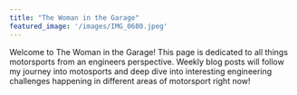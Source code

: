 ```yaml
---
title: "The Woman in the Garage"
featured_image: '/images/IMG_0680.jpeg'
---
```

Welcome to The Woman in the Garage! This page is dedicated to all things motorsports from an engineers perspective. Weekly blog posts will follow my journey into motosports and deep dive into interesting engineering challenges happening in different areas of motorsport right now!
